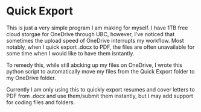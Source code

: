 # Quick Export
This is just a very simple program I am making for myself. I have 1TB free cloud storgae for OneDrive through UBC, however, I've noticed that sometimes the upload speed of OneDrive interrupts my workflow. Most notably, when I quick export .docx to PDF, the files are often unavailable for some time when I would like to have them isntantly. 

To remedy this, while still abcking up my files on OneDrive, I wrote this python script to automatically move my files from the Quick Export folder to my OneDrive folder.

Currently I am only using this to quickly export resumes and cover letters to PDF from .docx and use them/submit them instantly, but I may add support for coding files and folders.
